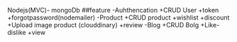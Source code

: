 Nodejs(MVC)- mongoDb
 ##feature
 -Auhthencation
 +CRUD User
 +token
 +forgotpassword(nodemailer)
 -Product
 +CRUD product
 +wishlist
 +discount
 +Upload image product (clouddinary)
 +review
 -Blog
 +CRUD Bolg
 +Like-dislike
 +view
 
 
